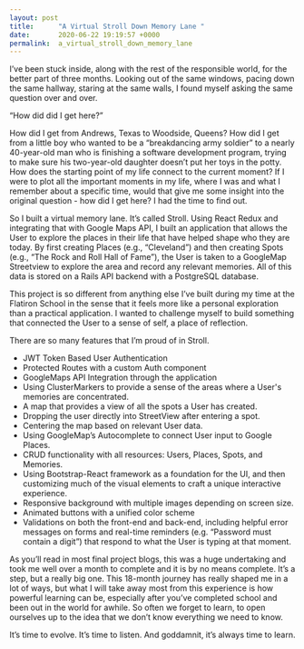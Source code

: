 ```yaml
---
layout: post
title:      "A Virtual Stroll Down Memory Lane "
date:       2020-06-22 19:19:57 +0000
permalink:  a_virtual_stroll_down_memory_lane
---
```





I’ve been stuck inside, along with the rest of the responsible world, for the better part of three months.  Looking out of the same windows, pacing down the same hallway, staring at the same walls, I found myself asking the same question over and over.

“How did did I get here?”

How did I get from Andrews, Texas to Woodside, Queens?  How did I get from a little boy who wanted to be a “breakdancing army soldier” to a nearly 40-year-old man who is finishing a software development program, trying to make sure his two-year-old daughter doesn’t put her toys in the potty.  How does the starting point of my life connect to the current moment?  If I were to plot all the important moments in my life, where I was and what I remember about a specific time, would that give me some insight into the original question - how did I get here?  I had the time to find out.

So I built a virtual memory lane.  It’s called Stroll.  Using React Redux and integrating that with Google Maps API, I built an application that allows the User to explore the places in their life that have helped shape who they are today.  By first creating Places (e.g., “Cleveland”) and then creating Spots (e.g., “The Rock and Roll Hall of Fame”), the User is taken to a GoogleMap Streetview to explore the area and record any relevant memories.  All of this data is stored on a Rails API backend with a PostgreSQL database.

This project is so different from anything else I’ve built during my time at the Flatiron School in the sense that it feels more like a personal exploration than a practical application.  I wanted to challenge myself to build something that connected the User to a sense of self, a place of reflection. 

There are so many features that I’m proud of in Stroll.
* JWT Token Based User Authentication
* Protected Routes with a custom Auth component
* GoogleMaps API Integration through the application
* Using ClusterMarkers to provide a sense of the areas where a User's memories are concentrated.
* A map that provides a view of all the spots a User has created.
* Dropping the user directly into StreetView after entering a spot.
* Centering the map based on relevant User data.
* Using GoogleMap’s Autocomplete to connect User input to Google Places.
* CRUD functionality with all resources: Users, Places, Spots, and Memories.
* Using Bootstrap-React framework as a foundation for the UI, and then customizing much of the visual elements to craft a unique interactive experience.
* Responsive background with multiple images depending on screen size.
* Animated buttons with a unified color scheme
* Validations on both the front-end and back-end, including helpful error messages on forms and real-time reminders (e.g. “Password must contain a digit”) that respond to what the User is typing at that moment.

As you’ll read in most final project blogs, this was a huge undertaking and took me well over a month to complete and it is by no means complete.  It’s a step, but a really big one.  This 18-month journey has really shaped me in a lot of ways, but what I will take away most from this experience is how powerful learning can be, especially after you’ve completed school and been out in the world for awhile.  So often we forget to learn, to open ourselves up to the idea that we don’t know everything we need to know.  

It’s time to evolve.  It’s time to listen.  And goddamnit, it’s always time to learn.

